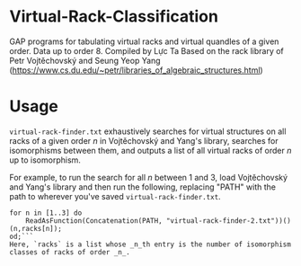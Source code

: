# Virtual-Rack-Classification
GAP programs for tabulating virtual racks and virtual quandles of a given order. Data up to order 8.
Compiled by Lực Ta
Based on the rack library of Petr Vojtěchovský and Seung Yeop Yang (https://www.cs.du.edu/~petr/libraries_of_algebraic_structures.html)

# Usage
`virtual-rack-finder.txt` exhaustively searches for virtual structures on all racks of a given order _n_ in Vojtěchovský and Yang's library, searches for isomorphisms between them, and outputs a list of all virtual racks of order _n_ up to isomorphism.

For example, to run the search for all _n_ between 1 and 3, load Vojtěchovský and Yang's library and then run the following, replacing "PATH" with the path to wherever you've saved `virtual-rack-finder.txt`.
```racks:=[1, 2, 6, 19, 74, 353, 2080, 16023, 159526, 2093244, 36265070]; # taken from https://oeis.org/A181770
for n in [1..3] do
	ReadAsFunction(Concatenation(PATH, "virtual-rack-finder-2.txt"))()(n,racks[n]);
od;```
Here, `racks` is a list whose _n_th entry is the number of isomorphism classes of racks of order _n_.
